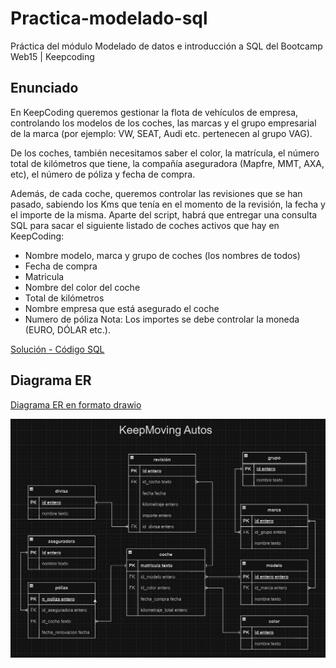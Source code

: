 # Practica-modelado-sql

Práctica del módulo Modelado de datos e introducción a SQL del Bootcamp Web15 | Keepcoding

## Enunciado

En KeepCoding queremos gestionar la flota de vehículos de empresa, controlando los
modelos de los coches, las marcas y el grupo empresarial de la marca (por ejemplo: VW,
SEAT, Audi etc. pertenecen al grupo VAG).

De los coches, también necesitamos saber el color, la matrícula, el número total
de kilómetros que tiene, la compañía aseguradora (Mapfre, MMT, AXA, etc), el número de
póliza y fecha de compra.

Además, de cada coche, queremos controlar las revisiones que se han pasado,
sabiendo los Kms que tenía en el momento de la revisión, la fecha y el
importe de la misma.
Aparte del script, habrá que entregar una consulta SQL para sacar el siguiente listado de
coches activos que hay en KeepCoding:

- Nombre modelo, marca y grupo de coches (los nombres de todos)
- Fecha de compra
- Matricula
- Nombre del color del coche
- Total de kilómetros
- Nombre empresa que está asegurado el coche
- Numero de póliza
  Nota: Los importes se debe controlar la moneda (EURO, DÓLAR etc.).

[Solución - Código SQL](schema%20keepmoving.sql)

## Diagrama ER

[Diagrama ER en formato drawio](KeepMoving%20Autos%20-%20ER.drawio)

![Diagrama Entidad-Relación](./img/Keepmoving%20ER.jpg)

